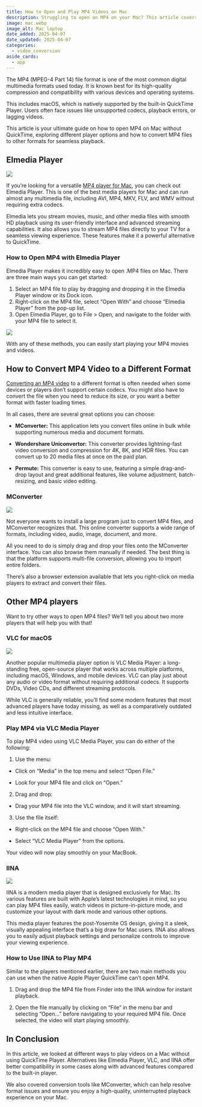 ```yaml
---
title: How to Open and Play MP4 Videos on Mac
description: Struggling to open an MP4 on your Mac? This article covers the best methods for smooth video playback.
image: mac.webp
image_alt: Mac laptop
date_added: 2025-04-07
date_updated: 2025-04-07
categories:
  - video_conversion
aside_cards:
  - app
---
```


The MP4 (MPEG-4 Part 14) file format is one of the most common digital multimedia formats used today. It is known best for its high-quality compression and compatibility with various devices and operating systems. 

This includes macOS, which is natively supported by the built-in QuickTime Player. Users often face issues like unsupported codecs, playback errors, or lagging videos. 

This article is your ultimate guide on how to open MP4 on Mac without QuickTime, exploring different player options and how to convert MP4 files to other formats for seamless playback.

## Elmedia Player

![](image1.webp)

If you’re looking for a versatile [MP4 player for Mac](https://www.elmedia-video-player.com/mp4-player-mac.html), you can check out Elmedia Player. This is one of the best media players for Mac and can run almost any multimedia file, including AVI, MP4, MKV, FLV, and WMV without requiring extra codecs. 

Elmedia lets you stream movies, music, and other media files with smooth HD playback using its user-friendly interface and advanced streaming capabilities. It also allows you to stream MP4 files directly to your TV for a seamless viewing experience. These features make it a powerful alternative to QuickTime.

### How to Open MP4 with Elmedia Player

Elmedia Player makes it incredibly easy to open .MP4 files on Mac. There are three main ways you can get started: 

1. Select an MP4 file to play by dragging and dropping it in the Elmedia Player window or its Dock icon. 
2. Right-click on the MP4 file, select “Open With” and choose “Elmedia Player” from the pop-up list. 
3. Open Elmedia Player, go to File > Open, and navigate to the folder with your MP4 file to select it. 

![](image2.webp)

With any of these methods, you can easily start playing your MP4 movies and videos.

## How to Convert MP4 Video to a Different Format

[Converting an MP4 video](https://mconverter.eu/convert/mp4/) to a different format is often needed when some devices or players don’t support certain codecs. You might also have to convert the file when you need to reduce its size, or you want a better format with faster loading times. 

In all cases, there are several great options you can choose:

* **MConverter:** This application lets you convert files online in bulk while supporting numerous media and document formats. 

* **Wondershare Uniconvertor:** This converter provides lightning-fast video conversion and compression for 4K, 8K, and HDR files. You can convert up to 20 media files at once on the paid plan.

* **Permute:** This converter is easy to use, featuring a simple drag-and-drop layout and great additional features, like volume adjustment, batch-resizing, and basic video editing. 

### MConverter

![](image3.webp)

Not everyone wants to install a large program just to convert MP4 files, and MConverter recognizes that. This online converter supports a wide range of formats, including video, audio, image, document, and more. 

All you need to do is simply drag and drop your files onto the MConverter interface. You can also browse them manually if needed. The best thing is that the platform supports multi-file conversion, allowing you to import entire folders. 

There’s also a browser extension available that lets you right-click on media players to extract and convert their files.

## Other MP4 players

Want to try other ways to open MP4 files? We’ll tell you about two more players that will help you with that\!

### VLC for macOS

![](image4.webp)

Another popular multimedia player option is VLC Media Player: a long-standing free, open-source player that works across multiple platforms, including macOS, Windows, and mobile devices. VLC can play just about any audio or video format without requiring additional codecs. It supports DVDs, Video CDs, and different streaming protocols. 

While VLC is generally reliable, you’ll find some modern features that most advanced players have today missing, as well as a comparatively outdated and less intuitive interface.

### Play MP4 via VLC Media Player

To play MP4 video using VLC Media Player, you can do either of the following:

1. Use the menu: 

* Click on “Media” in the top menu and select “Open File.”

* Look for your MP4 file and click on “Open.”

2. Drag and drop:

* Drag your MP4 file into the VLC window, and it will start streaming.

3. Use the file itself:

* Right-click on the MP4 file and choose “Open With.”

* Select “VLC Media Player” from the options. 

Your video will now play smoothly on your MacBook. 

### IINA

![](image5.webp)

IINA is a modern media player that is designed exclusively for Mac. Its various features are built with Apple’s latest technologies in mind, so you can play MP4 files easily, watch videos in picture-in-picture mode, and customize your layout with dark mode and various other options. 

This media player features the post-Yosemite OS design, giving it a sleek, visually appealing interface that’s a big draw for Mac users. IINA also allows you to easily adjust playback settings and personalize controls to improve your viewing experience. 

### How to Use IINA to Play MP4

Similar to the players mentioned earlier, there are two main methods you can use when the native Apple Player QuickTime can’t open MP4.

1. Drag and drop the MP4 file from Finder into the IINA window for instant playback.

2. Open the file manually by clicking on “File” in the menu bar and selecting “Open…” before navigating to your required MP4 file. Once selected, the video will start playing smoothly. 

## In Conclusion

In this article, we looked at different ways to play videos on a Mac without using QuickTime Player. Alternatives like Elmedia Player, VLC, and IINA offer better compatibility in some cases along with advanced features compared to the built-in player. 

We also covered conversion tools like MConverter, which can help resolve format issues and ensure you enjoy a high-quality, uninterrupted playback experience on your Mac.